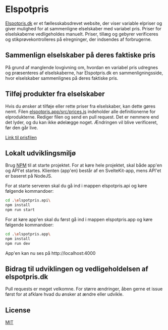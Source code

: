# Elspotpris
[Elspotpris.dk](https://elspotpris.dk) er et fællesskabsdrevet website, der viser variable elpriser og giver mulighed for at sammenligne elselskaber med variabel pris. 
Priser for elselskaberne vedligeholdes manuelt. 
Priser, tillæg og gebyrer verificeres og stikprøvekontrolleres på elregninger, der indsendes af forbrugerne.

## Sammenlign elselskaber på deres faktiske pris
På grund af manglende lovgivning om, hvordan en variabel pris udregnes og præsenteres af elselskaberne, har Elspotpris.dk en sammenligningsside, hvor elselskaber sammenlignes på deres faktiske pris.

## Tilføj produkter fra elselskaber
Hvis du ønsker at tilføje eller rette priser fra elselskaber, kan dette gøres nemt. Filen [elspotpris.app/src/prices.js](https://github.com/rndfm/elspotpris/blob/master/elspotpris.app/src/prices.js) indeholder alle definitionerne for elprodukterne. Rediger filen og send en pull request. Det er nemmere end det lyder, og du kan ikke ødelægge noget. Ændringen vil blive verificeret, før den går live.

[Link til prisfilen](https://github.com/rndfm/elspotpris/blob/master/elspotpris.app/src/prices.js)

## Lokalt udviklingsmiljø

Brug [NPM](https://www.npmjs.com/) til at starte projektet. For at køre hele projektet, skal både app'en og API'et startes. Klienten (app'en) består af en SvelteKit-app, mens API'et er baseret på NodeJS.

For at starte serveren skal du gå ind i mappen elspotpris.api og køre følgende kommandoer:

```bash
cd .\elspotpris.api\
npm install
npm run start
```

For at køre app'en skal du først gå ind i mappen elspotpris.app og køre følgende kommandoer:

```bash
cd .\elspotpris.app\
npm install
npm run dev
```

App'en kan nu ses på http://localhost:4000

## Bidrag til udviklingen og vedligeholdelsen af elspotpris.dk
Pull requests er meget velkomne. For større ændringer, åben gerne et issue først for at afklare hvad du ønsker at ændre eller udvikle.

## License
[MIT](https://choosealicense.com/licenses/mit/)
